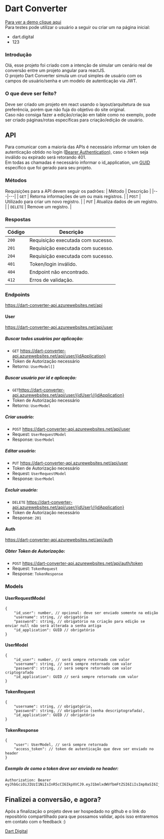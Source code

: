 
# Dart Converter

 [Para ver a demo clique aqui](https://dartpud.github.io/dart-converter/sign-in)\
 Para testes pode utilizar o usuário a seguir ou criar um na página inicial: 
 - dart.digital
 - 123


### Introdução

Olá, esse projeto foi criado com a intenção de simular um cenário real de conversão entre um projeto angular para reactJS.\
O projeto Dart Converter simula um crud simples de usuário com os campos de usuário/senha e um modelo de autenticação via JWT.

### O que deve ser feito?

Deve ser criado um projeto em react usando o layout/arquitetura de sua preferência, porém que não fuja do objetivo do site original.\
Caso não consiga fazer a edição/criação em table como no exemplo, pode ser criado páginas/rotas específicas para criação/edição de usuário.

## API

Para comunicar com a maioria das APIs é necessário informar um token de autenticação obtido no login ([Bearer Authentication](https://swagger.io/docs/specification/authentication/bearer-authentication/)), caso o token seja inválido ou expirado será retorando 401.\
Em todas as chamadas é necessário informar o id_application, um [GUID](https://techlib.wiki/definition/guid.html) específico que foi gerado para seu projeto.

### Métodos
Requisições para a API devem seguir os padrões:
| Método | Descrição |
|---|---|
| `GET` | Retorna informações de um ou mais registros. |
| `POST` | Utilizado para criar um novo registro. |
| `PUT` | Atualiza dados de um registro. |
| `DELETE` | Remove um registro. |


### Respostas

| Código | Descrição |
|---|---|
| `200` | Requisição executada com sucesso.|
| `201` | Requisição executada com sucesso.|
| `204` | Requisição executada com sucesso.|
| `401` | Token/login inválido.|
| `404` | Endpoint não encontrado.|
| `412` | Erros de validação.|

### Endpoints
https://dart-converter-api.azurewebsites.net/api

#### User
https://dart-converter-api.azurewebsites.net/api/user

##### Buscar todos usuários por aplicação: 
- `GET` https://dart-converter-api.azurewebsites.net/api/user/{idApplication}
- Token de Autorização necessário
- Retorno: `UserModel[]`

##### Buscar usuário por id e aplicação: 
- `GET`https://dart-converter-api.azurewebsites.net/api/user/{idUser}/{idApplication}
- Token de Autorização necessário
- Retorno: `UserModel`

##### Criar usuário: 
- `POST` https://dart-converter-api.azurewebsites.net/api/user
- Request: `UserRequestModel`
- Response: `UserModel`

##### Editar usuário:
- `PUT` https://dart-converter-api.azurewebsites.net/api/user
- Token de Autorização necessário
- Request: `UserRequestModel`
- Response: `UserModel`

##### Excluir usuário:
- `DELETE` https://dart-converter-api.azurewebsites.net/api/user/{idUser}/{idApplication}
- Token de Autorização necessário
- Response: `201`

#### Auth
https://dart-converter-api.azurewebsites.net/api/auth

##### Obter Token de Autorização: 
- `POST` https://dart-converter-api.azurewebsites.net/api/auth/token
- Request: `TokenRequest`
- Response: `TokenResponse`

### Models

#### UserRequestModel
```
{
    "id_user": number, // opcional: deve ser enviado somente na edição
    "username": string, // obrigatório
    "password": string, // obrigatório na criação para edição se enviar null não será alterada a senha antiga
    "id_application": GUID // obrigatório
}
```

#### UserModel
```
{
    "id_user": number, // será sempre retornado com valor
    "username": string, // será sempre retornado com valor
    "password": string, // será sempre retornado com valor criptografado
    "id_application": GUID // será sempre retornado com valor
}
```

#### TokenRequest
```
{
    "username": string, // obrigatgório,
    "password": string, // obrigatório (senha descriptografada),
    "id_application": GUID // obrigatório
}
```

#### TokenResponse
```
{
    "user": UserModel, // será sempre retornado
    "access_token": // token de autenticação que deve ser enviado no header
}
```

##### Exemplo de como o token deve ser enviado no header:
```
Authorization: Bearer eyJhbGciOiJIUzI1NiIsInR5cCI6IkpXVCJ9.eyJ1bmlxdWVfbmFtZSI6IiIsImp0aSI6IjQwMDdkYWNkOWMzYzQ1MGRiZWQwMGYwM2YzNmU0MTQwIiwiVXNlcm5hbWUiOiJkYXJ0LmRpZ2l0YWwiLCJJZFVzZXIiOiIxIiwiSWRBcHBsaWNhdGlvbiI6ImFjNDczOGZhLWY0NWQtNDg5Zi05NDczLWYxMDM2OTcyNTI4OSIsIm5iZiI6MTY2OTA4NDg3MiwiZXhwIjoxNjY5MzQ0MDcyLCJpYXQiOjE2NjkwODQ4NzIsImlzcyI6ImIxZDUxYzQyIiwiYXVkIjoiZjZkZGRkNjQ1MDI0In0.nf96HzEbGNmvGLdka4fShnmPH1Qo4It75UorDonEFeU
```

## Finalizei a conversão, e agora?

Após a finalização o projeto deve ser hospedado no github e o link do repositório compartilhado para que possamos validar, após isso entraremos em contato com o feedback :)

[Dart Digital](https://www.dartdigital.com.br/)
